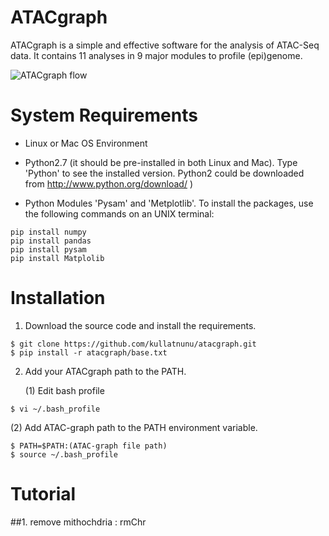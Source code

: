 # ATACgraph

ATACgraph is a simple and effective software for the analysis of ATAC-Seq data. It contains 11 analyses in 9 major modules to profile (epi)genome. 

![ATACgraph flow](https://github.com/RitataLU/ATACgraph_v2/blob/master/ATACgraph%20flow.png)

# <a name="SystemRequirements"></a>System Requirements
* Linux or Mac OS Environment
* Python2.7 (it should be pre-installed in both Linux and Mac). Type 'Python' to see the installed version. Python2 could be downloaded from http://www.python.org/download/ )

* Python Modules 'Pysam' and 'Metplotlib'. To install the packages, use the following commands on an UNIX terminal:

```
pip install numpy
pip install pandas
pip install pysam
pip install Matplolib

```

# Installation


1. Download the source code and install the requirements.


```
$ git clone https://github.com/kullatnunu/atacgraph.git
$ pip install -r atacgraph/base.txt

``` 

2. Add your ATACgraph path to the PATH.

   (1) Edit bash profile
  
``` 
$ vi ~/.bash_profile
``` 
   
   (2) Add ATAC-graph path to the PATH environment variable.
 
``` 
$ PATH=$PATH:(ATAC-graph file path)
$ source ~/.bash_profile
```    

# Tutorial

##1. remove mithochdria : rmChr 
